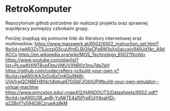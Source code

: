 # RetroKomputer
Repozytorium github potrzebne do realizacji projektu oraz sprawnej współpracy pomiędzy członkami grupy.

Poniżej znajdują się pomocne linki do literatury internetowej oraz multimediów:
https://www.masswerk.at/6502/6502_instruction_set.html?fbclid=IwAR3ZvT5JvzsjG5cuUfmELBjGfaCPa8W1qXs5acusjv949Jd1jkr_A9dACCs
https://en.wikipedia.org/wiki/MOS_Technology_6502?fbclid=
https://www.youtube.com/playlist?list=PLowKtXNTBypFbtuVMUVXNR0z1mu7dp7eH
https://github.com/codecrafters-io/build-your-own-x?fbclid=IwAR0rKA3zDo8zOnKQs8NiN-UVe1rwQCNBEH8fdc1dIqtua67GGbFJOihlUPI#build-your-own-emulator--virtual-machine
https://www.princeton.edu/~mae412/HANDOUTS/Datasheets/6502.pdf?fbclid=IwAR0U3R_ayBj-YxNkTE4a15PrpEUjY4xaHDi-q22BofTv594O8CzrueAz8kM
